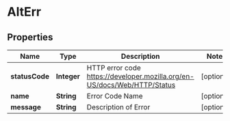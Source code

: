 

# AltErr


## Properties

| Name | Type | Description | Notes |
|------------ | ------------- | ------------- | -------------|
|**statusCode** | **Integer** | HTTP error code https://developer.mozilla.org/en-US/docs/Web/HTTP/Status |  [optional] |
|**name** | **String** | Error Code Name |  [optional] |
|**message** | **String** | Description of Error |  [optional] |



